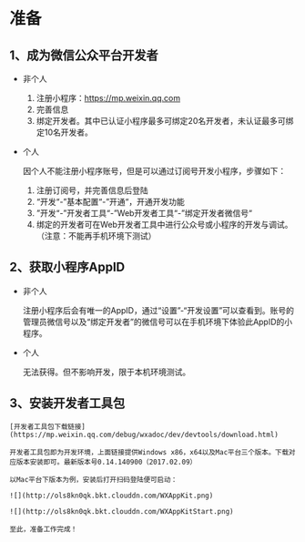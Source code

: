 # 准备

## 1、成为微信公众平台开发者

- 非个人

	1. 注册小程序：https://mp.weixin.qq.com
	2. 完善信息
	3. 绑定开发者。其中已认证小程序最多可绑定20名开发者，未认证最多可绑定10名开发者。

- 个人

	因个人不能注册小程序账号，但是可以通过订阅号开发小程序，步骤如下：
	1. 注册订阅号，并完善信息后登陆
	2. “开发“-”基本配置“-”开通“，开通开发功能
	3. ”开发“-”开发者工具“-”Web开发者工具“-”绑定开发者微信号“
	4. 绑定的开发者可在Web开发者工具中进行公众号或小程序的开发与调试。（注意：不能再手机环境下测试）

## 2、获取小程序AppID

- 非个人

	注册小程序后会有唯一的AppID，通过“设置”-“开发设置”可以查看到。账号的管理员微信号以及“绑定开发者”的微信号可以在手机环境下体验此AppID的小程序。

- 个人

	无法获得。但不影响开发，限于本机环境测试。

## 3、安装开发者工具包

	[开发者工具包下载链接](https://mp.weixin.qq.com/debug/wxadoc/dev/devtools/download.html)

	开发者工具包即为开发环境，上面链接提供Windows x86，x64以及Mac平台三个版本。下载对应版本安装即可。最新版本号0.14.140900（2017.02.09）

	以Mac平台下版本为例，安装后打开扫码登陆便可启动：

	![](http://ols8kn0qk.bkt.clouddn.com/WXAppKit.png)

	![](http://ols8kn0qk.bkt.clouddn.com/WXAppKitStart.png)

	至此，准备工作完成！	